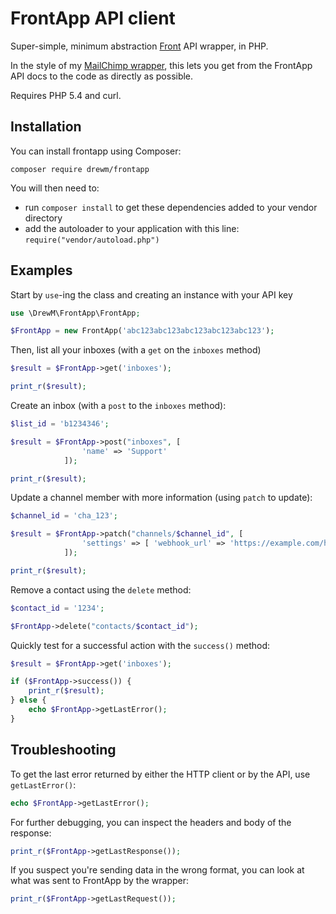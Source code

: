 FrontApp API client
===================

Super-simple, minimum abstraction [Front](https://frontapp.com) API wrapper, in PHP.

In the style of my [MailChimp wrapper](https://github.com/drewm/mailchimp-api), this lets you get from the FrontApp API docs to the code as directly as possible.

Requires PHP 5.4 and curl.

Installation
------------

You can install frontapp using Composer:

```
composer require drewm/frontapp
```

You will then need to:
* run ``composer install`` to get these dependencies added to your vendor directory
* add the autoloader to your application with this line: ``require("vendor/autoload.php")``

Examples
--------

Start by `use`-ing the class and creating an instance with your API key

```php
use \DrewM\FrontApp\FrontApp;

$FrontApp = new FrontApp('abc123abc123abc123abc123abc123');
```

Then, list all your inboxes (with a `get` on the `inboxes` method)

```php
$result = $FrontApp->get('inboxes');

print_r($result);
```

Create an inbox (with a `post` to the `inboxes` method):

```php
$list_id = 'b1234346';

$result = $FrontApp->post("inboxes", [
				'name' => 'Support'
			]);

print_r($result);
```

Update a channel member with more information (using `patch` to update):

```php
$channel_id = 'cha_123';

$result = $FrontApp->patch("channels/$channel_id", [
				'settings' => [ 'webhook_url' => 'https://example.com/hook' ]
			]);

print_r($result);
```

Remove a contact using the `delete` method:

```php
$contact_id = '1234';

$FrontApp->delete("contacts/$contact_id");
```

Quickly test for a successful action with the `success()` method:

```php
$result = $FrontApp->get('inboxes');

if ($FrontApp->success()) {
	print_r($result);	
} else {
	echo $FrontApp->getLastError();
}
```

Troubleshooting
---------------

To get the last error returned by either the HTTP client or by the API, use `getLastError()`:

```php
echo $FrontApp->getLastError();
```

For further debugging, you can inspect the headers and body of the response:

```php
print_r($FrontApp->getLastResponse());
```

If you suspect you're sending data in the wrong format, you can look at what was sent to FrontApp by the wrapper:

```php
print_r($FrontApp->getLastRequest());
```
